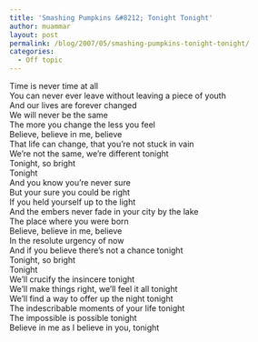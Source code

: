 ```yaml
---
title: 'Smashing Pumpkins &#8212; Tonight Tonight'
author: muammar
layout: post
permalink: /blog/2007/05/smashing-pumpkins-tonight-tonight/
categories:
  - Off topic
---
```

  
Time is never time at all  
You can never ever leave without leaving a piece of youth  
And our lives are forever changed  
We will never be the same  
The more you change the less you feel  
Believe, believe in me, believe  
That life can change, that you&#8217;re not stuck in vain  
We&#8217;re not the same, we&#8217;re different tonight  
Tonight, so bright  
Tonight  
And you know you&#8217;re never sure  
But your sure you could be right  
If you held yourself up to the light  
And the embers never fade in your city by the lake  
The place where you were born  
Believe, believe in me, believe  
In the resolute urgency of now  
And if you believe there&#8217;s not a chance tonight  
Tonight, so bright  
Tonight  
We&#8217;ll crucify the insincere tonight  
We&#8217;ll make things right, we&#8217;ll feel it all tonight  
We&#8217;ll find a way to offer up the night tonight  
The indescribable moments of your life tonight  
The impossible is possible tonight  
Believe in me as I believe in you, tonight